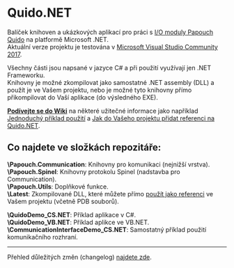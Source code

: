 # Quido.NET
Balíček knihoven a ukázkových aplikací pro práci s [I/O moduly Papouch Quido](https://www.papouch.com/cz/website/mainmenu/clanky/vyberte-si/io-pro-ethernet-usb-rs485-rs232/) na platformě Microsoft .NET.  
Aktuální verze projektu je testována v [Microsoft Visual Studio Community 2017](https://www.visualstudio.com/cs/downloads/).  

Všechny části jsou napsané v jazyce C# a při použití využívají jen .NET Frameworku.  
Knihovny je možné zkompilovat jako samostatné .NET assembly (DLL) a použít je ve Vašem projektu, nebo je možné tyto knihovny přímo přikompilovat do Vaší aplikace (do výsledného EXE).

**[Podívejte se do Wiki](https://github.com/Papouchcom/quido.net/wiki)** na některé užitečné informace jako například [Jednoduchý příklad použití](https://github.com/Papouchcom/quido.net/wiki/Z%C3%A1kladn%C3%AD-p%C5%99%C3%ADklad-pou%C5%BEit%C3%AD) a [Jak do Vašeho projektu přidat referenci na Quido.NET](https://github.com/Papouchcom/quido.net/wiki/Jak-do-projektu-p%C5%99idat-referenci-na-knihovny-Quido.NET%3F).

Co najdete ve složkách repozitáře:
-------------
**\Papouch.Communication**:  Knihovny pro komunikaci (nejnižší vrstva).  
**\Papouch.Spinel**: Knihovny protokolu Spinel (nadstavba pro Communication).  
**\Papouch.Utils**: Doplňkové funkce.  
**\Latest**: Zkompilované DLL, které můžete přímo [použít jako referenci](https://github.com/Papouchcom/quido.net/wiki/Jak-do-projektu-p%C5%99idat-referenci-na-knihovny-Quido.NET%3F) ve Vašem projektu (včetně PDB souborů).
  
**\QuidoDemo_CS.NET**: Příklad aplikace v C#.  
**\QuidoDemo_VB.NET**: Příklad aplikce ve VB.NET.  
**\CommunicationInterfaceDemo_CS.NET**: Samostatný příklad použití komunikačního rozhraní.  
***
Přehled důležitých změn (changelog) [najdete zde](https://github.com/Papouchcom/quido.net/wiki).